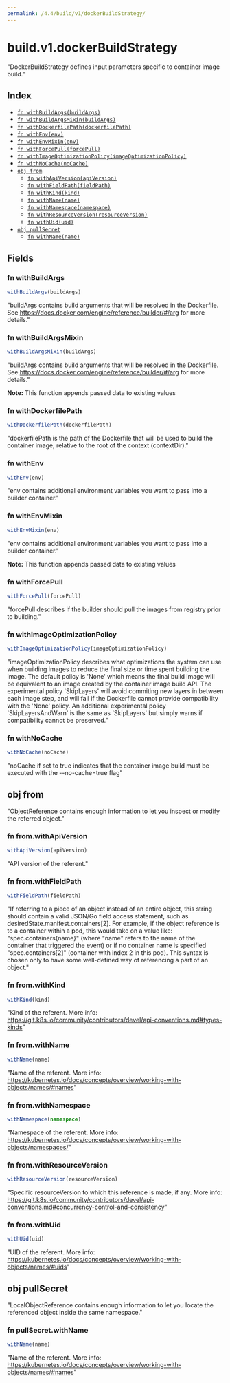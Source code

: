 ```yaml
---
permalink: /4.4/build/v1/dockerBuildStrategy/
---
```


# build.v1.dockerBuildStrategy

"DockerBuildStrategy defines input parameters specific to container image build."

## Index

* [`fn withBuildArgs(buildArgs)`](#fn-withbuildargs)
* [`fn withBuildArgsMixin(buildArgs)`](#fn-withbuildargsmixin)
* [`fn withDockerfilePath(dockerfilePath)`](#fn-withdockerfilepath)
* [`fn withEnv(env)`](#fn-withenv)
* [`fn withEnvMixin(env)`](#fn-withenvmixin)
* [`fn withForcePull(forcePull)`](#fn-withforcepull)
* [`fn withImageOptimizationPolicy(imageOptimizationPolicy)`](#fn-withimageoptimizationpolicy)
* [`fn withNoCache(noCache)`](#fn-withnocache)
* [`obj from`](#obj-from)
  * [`fn withApiVersion(apiVersion)`](#fn-fromwithapiversion)
  * [`fn withFieldPath(fieldPath)`](#fn-fromwithfieldpath)
  * [`fn withKind(kind)`](#fn-fromwithkind)
  * [`fn withName(name)`](#fn-fromwithname)
  * [`fn withNamespace(namespace)`](#fn-fromwithnamespace)
  * [`fn withResourceVersion(resourceVersion)`](#fn-fromwithresourceversion)
  * [`fn withUid(uid)`](#fn-fromwithuid)
* [`obj pullSecret`](#obj-pullsecret)
  * [`fn withName(name)`](#fn-pullsecretwithname)

## Fields

### fn withBuildArgs

```ts
withBuildArgs(buildArgs)
```

"buildArgs contains build arguments that will be resolved in the Dockerfile.  See https://docs.docker.com/engine/reference/builder/#/arg for more details."

### fn withBuildArgsMixin

```ts
withBuildArgsMixin(buildArgs)
```

"buildArgs contains build arguments that will be resolved in the Dockerfile.  See https://docs.docker.com/engine/reference/builder/#/arg for more details."

**Note:** This function appends passed data to existing values

### fn withDockerfilePath

```ts
withDockerfilePath(dockerfilePath)
```

"dockerfilePath is the path of the Dockerfile that will be used to build the container image, relative to the root of the context (contextDir)."

### fn withEnv

```ts
withEnv(env)
```

"env contains additional environment variables you want to pass into a builder container."

### fn withEnvMixin

```ts
withEnvMixin(env)
```

"env contains additional environment variables you want to pass into a builder container."

**Note:** This function appends passed data to existing values

### fn withForcePull

```ts
withForcePull(forcePull)
```

"forcePull describes if the builder should pull the images from registry prior to building."

### fn withImageOptimizationPolicy

```ts
withImageOptimizationPolicy(imageOptimizationPolicy)
```

"imageOptimizationPolicy describes what optimizations the system can use when building images to reduce the final size or time spent building the image. The default policy is 'None' which means the final build image will be equivalent to an image created by the container image build API. The experimental policy 'SkipLayers' will avoid commiting new layers in between each image step, and will fail if the Dockerfile cannot provide compatibility with the 'None' policy. An additional experimental policy 'SkipLayersAndWarn' is the same as 'SkipLayers' but simply warns if compatibility cannot be preserved."

### fn withNoCache

```ts
withNoCache(noCache)
```

"noCache if set to true indicates that the container image build must be executed with the --no-cache=true flag"

## obj from

"ObjectReference contains enough information to let you inspect or modify the referred object."

### fn from.withApiVersion

```ts
withApiVersion(apiVersion)
```

"API version of the referent."

### fn from.withFieldPath

```ts
withFieldPath(fieldPath)
```

"If referring to a piece of an object instead of an entire object, this string should contain a valid JSON/Go field access statement, such as desiredState.manifest.containers[2]. For example, if the object reference is to a container within a pod, this would take on a value like: \"spec.containers{name}\" (where \"name\" refers to the name of the container that triggered the event) or if no container name is specified \"spec.containers[2]\" (container with index 2 in this pod). This syntax is chosen only to have some well-defined way of referencing a part of an object."

### fn from.withKind

```ts
withKind(kind)
```

"Kind of the referent. More info: https://git.k8s.io/community/contributors/devel/api-conventions.md#types-kinds"

### fn from.withName

```ts
withName(name)
```

"Name of the referent. More info: https://kubernetes.io/docs/concepts/overview/working-with-objects/names/#names"

### fn from.withNamespace

```ts
withNamespace(namespace)
```

"Namespace of the referent. More info: https://kubernetes.io/docs/concepts/overview/working-with-objects/namespaces/"

### fn from.withResourceVersion

```ts
withResourceVersion(resourceVersion)
```

"Specific resourceVersion to which this reference is made, if any. More info: https://git.k8s.io/community/contributors/devel/api-conventions.md#concurrency-control-and-consistency"

### fn from.withUid

```ts
withUid(uid)
```

"UID of the referent. More info: https://kubernetes.io/docs/concepts/overview/working-with-objects/names/#uids"

## obj pullSecret

"LocalObjectReference contains enough information to let you locate the referenced object inside the same namespace."

### fn pullSecret.withName

```ts
withName(name)
```

"Name of the referent. More info: https://kubernetes.io/docs/concepts/overview/working-with-objects/names/#names"